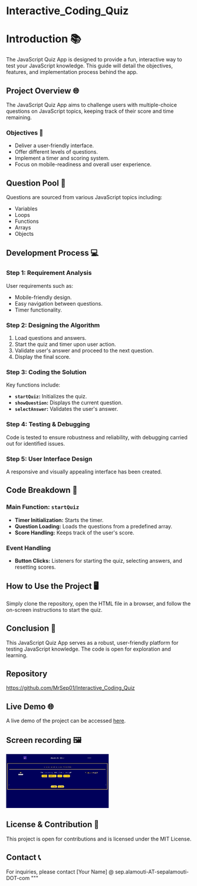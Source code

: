 # Interactive_Coding_Quiz

# Introduction 📚

The JavaScript Quiz App is designed to provide a fun, interactive way to test your JavaScript knowledge. This guide will detail the objectives, features, and implementation process behind the app.

## Project Overview 🌐

The JavaScript Quiz App aims to challenge users with multiple-choice questions on JavaScript topics, keeping track of their score and time remaining.

### Objectives 🎯

- Deliver a user-friendly interface.
- Offer different levels of questions.
- Implement a timer and scoring system.
- Focus on mobile-readiness and overall user experience.

## Question Pool 📝

Questions are sourced from various JavaScript topics including:

- Variables
- Loops
- Functions
- Arrays
- Objects

## Development Process 💻

### Step 1: Requirement Analysis

User requirements such as:
- Mobile-friendly design.
- Easy navigation between questions.
- Timer functionality.

### Step 2: Designing the Algorithm

1. Load questions and answers.
2. Start the quiz and timer upon user action.
3. Validate user's answer and proceed to the next question.
4. Display the final score.

### Step 3: Coding the Solution

Key functions include:

- **`startQuiz`:** Initializes the quiz.
- **`showQuestion`:** Displays the current question.
- **`selectAnswer`:** Validates the user's answer.

### Step 4: Testing & Debugging

Code is tested to ensure robustness and reliability, with debugging carried out for identified issues.

### Step 5: User Interface Design

A responsive and visually appealing interface has been created.

## Code Breakdown 🧠

### Main Function: `startQuiz`

- **Timer Initialization:** Starts the timer.
- **Question Loading:** Loads the questions from a predefined array.
- **Score Handling:** Keeps track of the user's score.

### Event Handling

- **Button Clicks:** Listeners for starting the quiz, selecting answers, and resetting scores.

## How to Use the Project 🖥️

Simply clone the repository, open the HTML file in a browser, and follow the on-screen instructions to start the quiz.

## Conclusion 🏁

This JavaScript Quiz App serves as a robust, user-friendly platform for testing JavaScript knowledge. The code is open for exploration and learning.

## Repository
https://github.com/MrSep01/Interactive_Coding_Quiz

## Live Demo 🌐
A live demo of the project can be accessed [here](https://mrsep01.github.io/Interactive_Coding_Quiz/).

## Screen recording 🖼️

![Screen-recording](./Assets/images/javascript.gif)

## License & Contribution 📜

This project is open for contributions and is licensed under the MIT License.

## Contact 📞

For inquiries, please contact [Your Name] @ sep.alamouti-AT-sepalamouti-DOT-com
"""